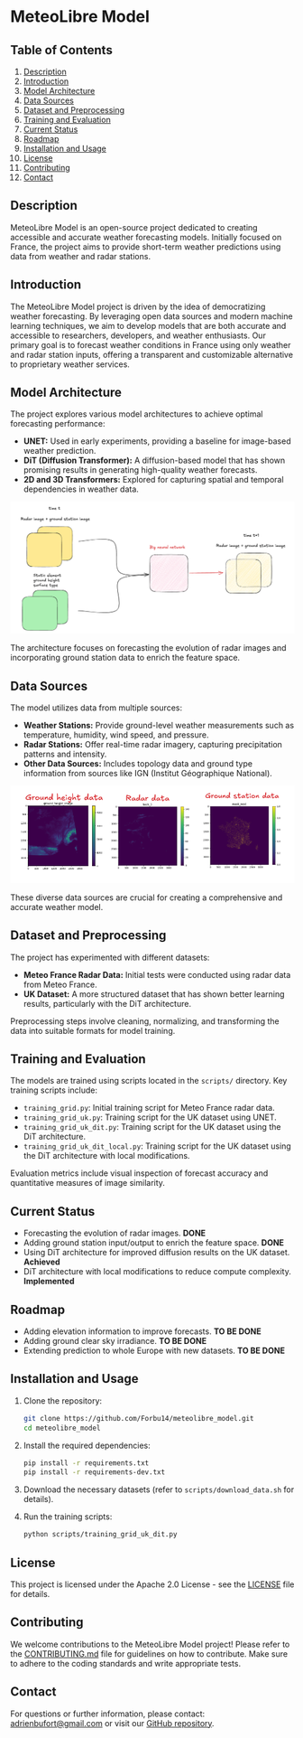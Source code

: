 # MeteoLibre Model

## Table of Contents
1.  [Description](#description)
2.  [Introduction](#introduction)
3.  [Model Architecture](#model-architecture)
4.  [Data Sources](#data-sources)
5.  [Dataset and Preprocessing](#dataset-and-preprocessing)
6.  [Training and Evaluation](#training-and-evaluation)
7.  [Current Status](#current-status)
8.  [Roadmap](#roadmap)
9.  [Installation and Usage](#installation-and-usage)
10. [License](#license)
11. [Contributing](#contributing)
12. [Contact](#contact)

## Description

MeteoLibre Model is an open-source project dedicated to creating accessible and accurate weather forecasting models. Initially focused on France, the project aims to provide short-term weather predictions using data from weather and radar stations.

## Introduction

The MeteoLibre Model project is driven by the idea of democratizing weather forecasting. By leveraging open data sources and modern machine learning techniques, we aim to develop models that are both accurate and accessible to researchers, developers, and weather enthusiasts. Our primary goal is to forecast weather conditions in France using only weather and radar station inputs, offering a transparent and customizable alternative to proprietary weather services.

## Model Architecture

The project explores various model architectures to achieve optimal forecasting performance:

*   **UNET:** Used in early experiments, providing a baseline for image-based weather prediction.
*   **DiT (Diffusion Transformer):** A diffusion-based model that has shown promising results in generating high-quality weather forecasts.
*   **2D and 3D Transformers:** Explored for capturing spatial and temporal dependencies in weather data.

![Meteo model](images/model.png)

The architecture focuses on forecasting the evolution of radar images and incorporating ground station data to enrich the feature space.

## Data Sources

The model utilizes data from multiple sources:

*   **Weather Stations:** Provide ground-level weather measurements such as temperature, humidity, wind speed, and pressure.
*   **Radar Stations:** Offer real-time radar imagery, capturing precipitation patterns and intensity.
*   **Other Data Sources:** Includes topology data and ground type information from sources like IGN (Institut Géographique National).

![Data](images/data_type.png)

These diverse data sources are crucial for creating a comprehensive and accurate weather model.

## Dataset and Preprocessing

The project has experimented with different datasets:

*   **Meteo France Radar Data:** Initial tests were conducted using radar data from Meteo France.
*   **UK Dataset:** A more structured dataset that has shown better learning results, particularly with the DiT architecture.

Preprocessing steps involve cleaning, normalizing, and transforming the data into suitable formats for model training.

## Training and Evaluation

The models are trained using scripts located in the `scripts/` directory. Key training scripts include:

*   `training_grid.py`: Initial training script for Meteo France radar data.
*   `training_grid_uk.py`: Training script for the UK dataset using UNET.
*   `training_grid_uk_dit.py`: Training script for the UK dataset using the DiT architecture.
*   `training_grid_uk_dit_local.py`: Training script for the UK dataset using the DiT architecture with local modifications.

Evaluation metrics include visual inspection of forecast accuracy and quantitative measures of image similarity.

## Current Status

*   Forecasting the evolution of radar images. **DONE**
*   Adding ground station input/output to enrich the feature space. **DONE**
*   Using DiT architecture for improved diffusion results on the UK dataset. **Achieved**
*   DiT architecture with local modifications to reduce compute complexity. **Implemented**

## Roadmap

*   Adding elevation information to improve forecasts. **TO BE DONE**
*   Adding ground clear sky irradiance. **TO BE DONE**
*   Extending prediction to whole Europe with new datasets. **TO BE DONE**

## Installation and Usage

1.  Clone the repository:

    ```bash
    git clone https://github.com/Forbu14/meteolibre_model.git
    cd meteolibre_model
    ```
2.  Install the required dependencies:

    ```bash
    pip install -r requirements.txt
    pip install -r requirements-dev.txt
    ```
3.  Download the necessary datasets (refer to `scripts/download_data.sh` for details).
4.  Run the training scripts:

    ```bash
    python scripts/training_grid_uk_dit.py
    ```

## License

This project is licensed under the Apache 2.0 License - see the [LICENSE](LICENSE) file for details.

## Contributing

We welcome contributions to the MeteoLibre Model project! Please refer to the [CONTRIBUTING.md](CONTRIBUTING.md) file for guidelines on how to contribute. Make sure to adhere to the coding standards and write appropriate tests.

## Contact

For questions or further information, please contact: [adrienbufort@gmail.com](mailto:adrienbufort@gmail.com) or visit our [GitHub repository](https://github.com/Forbu14/meteolibre_model/issues).
